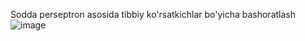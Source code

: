 Sodda perseptron asosida tibbiy ko'rsatkichlar bo'yicha bashoratlash
![image](https://github.com/user-attachments/assets/48df7029-d8be-43a8-8f24-4ec260621ec7)
